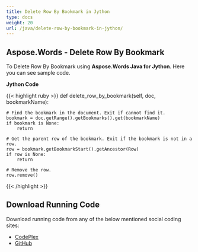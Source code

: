 ```yaml
---
title: Delete Row By Bookmark in Jython
type: docs
weight: 20
url: /java/delete-row-by-bookmark-in-jython/
---
```


## **Aspose.Words - Delete Row By Bookmark**

To Delete Row By Bookmark using **Aspose.Words Java for Jython**. Here you can see sample code.

**Jython Code**

{{< highlight ruby >}}
def delete_row_by_bookmark(self, doc, bookmarkName):

    # Find the bookmark in the document. Exit if cannot find it.
    bookmark = doc.getRange().getBookmarks().get(bookmarkName)
    if bookmark is None:
        return

    # Get the parent row of the bookmark. Exit if the bookmark is not in a row.
    row = bookmark.getBookmarkStart().getAncestor(Row)
    if row is None:
        return

    # Remove the row.
    row.remove()
{{< /highlight >}}

## **Download Running Code**

Download running code from any of the below mentioned social coding sites:

- [CodePlex](https://asposewordsjavajython.codeplex.com/releases/view/619260)
- [GitHub](https://github.com/aspose-words/Aspose.Words-for-Java/releases/tag/Aspose.Words_Java_for_Jython-v1.0.0)
